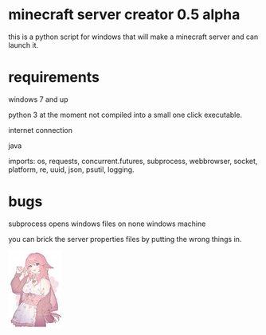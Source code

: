 # minecraft server creator 0.5 alpha
this is a python script for windows that will make a minecraft server and can launch it.

# requirements
windows 7 and up

python 3 at the moment not compiled into a small one click executable.

internet connection

java

imports: 
os, 
requests,
concurrent.futures,
subprocess,
webbrowser,
socket,
platform,
re,
uuid,
json,
psutil,
logging.

# bugs
subprocess opens windows files on none windows machine

you can brick the server properties files by putting the wrong things in.

![Screenshot](3.jpg)